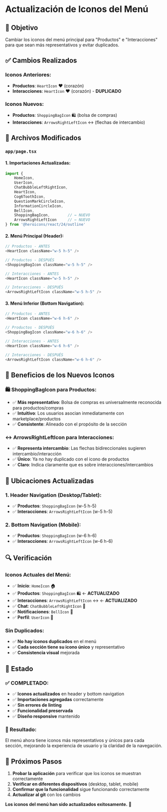 # Actualización de Iconos del Menú

## 🎯 Objetivo
Cambiar los iconos del menú principal para "Productos" e "Interacciones" para que sean más representativos y evitar duplicados.

## ✅ Cambios Realizados

### **Iconos Anteriores:**
- **Productos**: `HeartIcon` ❤️ (corazón)
- **Interacciones**: `HeartIcon` ❤️ (corazón) - **DUPLICADO**

### **Iconos Nuevos:**
- **Productos**: `ShoppingBagIcon` 🛍️ (bolsa de compras)
- **Interacciones**: `ArrowsRightLeftIcon` ↔️ (flechas de intercambio)

## 🔧 Archivos Modificados

### **`app/page.tsx`**

#### **1. Importaciones Actualizadas:**
```typescript
import {
    HomeIcon,
    UserIcon,
    ChatBubbleLeftRightIcon,
    HeartIcon,
    Cog6ToothIcon,
    QuestionMarkCircleIcon,
    InformationCircleIcon,
    BellIcon,
    ShoppingBagIcon,        // ← NUEVO
    ArrowsRightLeftIcon     // ← NUEVO
} from '@heroicons/react/24/outline'
```

#### **2. Menú Principal (Header):**
```typescript
// Productos - ANTES
<HeartIcon className="w-5 h-5" />

// Productos - DESPUÉS
<ShoppingBagIcon className="w-5 h-5" />

// Interacciones - ANTES
<HeartIcon className="w-5 h-5" />

// Interacciones - DESPUÉS
<ArrowsRightLeftIcon className="w-5 h-5" />
```

#### **3. Menú Inferior (Bottom Navigation):**
```typescript
// Productos - ANTES
<HeartIcon className="w-6 h-6" />

// Productos - DESPUÉS
<ShoppingBagIcon className="w-6 h-6" />

// Interacciones - ANTES
<HeartIcon className="w-6 h-6" />

// Interacciones - DESPUÉS
<ArrowsRightLeftIcon className="w-6 h-6" />
```

## 🎨 Beneficios de los Nuevos Iconos

### **🛍️ ShoppingBagIcon para Productos:**
- ✅ **Más representativo**: Bolsa de compras es universalmente reconocida para productos/compras
- ✅ **Intuitivo**: Los usuarios asocian inmediatamente con marketplace/productos
- ✅ **Consistente**: Alineado con el propósito de la sección

### **↔️ ArrowsRightLeftIcon para Interacciones:**
- ✅ **Representa intercambio**: Las flechas bidireccionales sugieren intercambio/interacción
- ✅ **Único**: Ya no hay duplicado con el icono de productos
- ✅ **Claro**: Indica claramente que es sobre interacciones/intercambios

## 📱 Ubicaciones Actualizadas

### **1. Header Navigation (Desktop/Tablet):**
- ✅ **Productos**: `ShoppingBagIcon` (w-5 h-5)
- ✅ **Interacciones**: `ArrowsRightLeftIcon` (w-5 h-5)

### **2. Bottom Navigation (Mobile):**
- ✅ **Productos**: `ShoppingBagIcon` (w-6 h-6)
- ✅ **Interacciones**: `ArrowsRightLeftIcon` (w-6 h-6)

## 🔍 Verificación

### **Iconos Actuales del Menú:**
- ✅ **Inicio**: `HomeIcon` 🏠
- ✅ **Productos**: `ShoppingBagIcon` 🛍️ ← **ACTUALIZADO**
- ✅ **Interacciones**: `ArrowsRightLeftIcon` ↔️ ← **ACTUALIZADO**
- ✅ **Chat**: `ChatBubbleLeftRightIcon` 💬
- ✅ **Notificaciones**: `BellIcon` 🔔
- ✅ **Perfil**: `UserIcon` 👤

### **Sin Duplicados:**
- ✅ **No hay iconos duplicados** en el menú
- ✅ **Cada sección tiene su icono único** y representativo
- ✅ **Consistencia visual** mejorada

## 🚀 Estado

### **✅ COMPLETADO:**
- ✅ **Iconos actualizados** en header y bottom navigation
- ✅ **Importaciones agregadas** correctamente
- ✅ **Sin errores de linting**
- ✅ **Funcionalidad preservada**
- ✅ **Diseño responsive** mantenido

### **🎯 Resultado:**
El menú ahora tiene iconos más representativos y únicos para cada sección, mejorando la experiencia de usuario y la claridad de la navegación.

## 📝 Próximos Pasos

1. **Probar la aplicación** para verificar que los iconos se muestran correctamente
2. **Verificar en diferentes dispositivos** (desktop, tablet, mobile)
3. **Confirmar que la funcionalidad** sigue funcionando correctamente
4. **Actualizar al git** con los cambios

**Los iconos del menú han sido actualizados exitosamente.** 🎉
